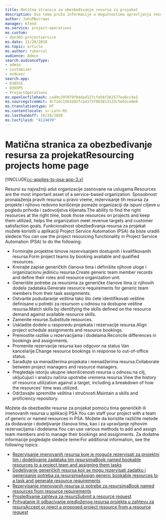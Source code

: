 ```yaml
---
title: Matična stranica za obezbeđivanje resursa za projekat
description: Ova tema pruža informacije o mogućnostima upravljanja resursima u aplikaciji Project Service Automation (PSA) za Dynamics 365.
author: JohnPBurrows
manager: kfend
ms.service: project-operations
ms.custom:
- dyn365-projectservice
ms.date: 11/28/2018
ms.topic: article
ms.author: ruhercul
audience: Admin
search.audienceType:
- admin
- customizer
- enduser
search.app:
- D365CE
- D365PS
- ProjectOperations
ms.openlocfilehash: ca49c29f079f04dad127cfe56f262577ea8cc4a1
ms.sourcegitcommit: 4cf1dc1561b92fca4175f0b3813133c5e63ce8e6
ms.translationtype: HT
ms.contentlocale: sr-Latn-RS
ms.lasthandoff: 10/28/2020
ms.locfileid: "4124070"
---
```

# <a name="resourcing-projects-home-page"></a><span data-ttu-id="ba1a9-103">Matična stranica za obezbeđivanje resursa za projekat</span><span class="sxs-lookup"><span data-stu-id="ba1a9-103">Resourcing projects home page</span></span>

[!INCLUDE[cc-applies-to-psa-app-3.x](../includes/cc-applies-to-psa-app-3x.md)]

<span data-ttu-id="ba1a9-104">Resursi su najvažniji adut organizacije zasnovane na uslugama.</span><span class="sxs-lookup"><span data-stu-id="ba1a9-104">Resources are the most important asset of a service-based organization.</span></span> <span data-ttu-id="ba1a9-105">Sposobnost pronalaženja pravih resursa u pravo vreme, rezervisanje tih resursa za projekte i njihovo redovno korišćenje pomaže organizaciji da ispuni ciljeve u pogledu prihoda i zadovoljstva klijenata.</span><span class="sxs-lookup"><span data-stu-id="ba1a9-105">The ability to find the right resources at the right time, book those resources on projects and keep them utilized, helps the organization meet revenue targets and customer satisfaction goals.</span></span> <span data-ttu-id="ba1a9-106">Funkcionalnost obezbeđivanja resursa za projekat možete koristiti u aplikaciji Project Service Automation (PSA) da biste uradili sledeće:</span><span class="sxs-lookup"><span data-stu-id="ba1a9-106">You can use the project resourcing functionality in Project Service Automation (PSA) to do the following:</span></span>

- <span data-ttu-id="ba1a9-107">Formirajte projektne timove rezervisanjem dostupnih i kvalifikovanih resursa.</span><span class="sxs-lookup"><span data-stu-id="ba1a9-107">Form project teams by booking available and qualified resources.</span></span>
- <span data-ttu-id="ba1a9-108">Kreirajte zapise generičkih članova tima i definišite njihove uloge i organizacionu jedinicu resursa.</span><span class="sxs-lookup"><span data-stu-id="ba1a9-108">Create generic team member records and define their roles and resource organization unit.</span></span>
- <span data-ttu-id="ba1a9-109">Generišite potrebe za resursima za generičke članove tima iz njihovih dodela zadataka.</span><span class="sxs-lookup"><span data-stu-id="ba1a9-109">Generate resource requirements for generic team members from their task assignments.</span></span>
- <span data-ttu-id="ba1a9-110">Ostvarite podudaranje veština tako što ćete identifikovati veštine definisane u potrebi za resursom u odnosu na dostupne veštine resursa.</span><span class="sxs-lookup"><span data-stu-id="ba1a9-110">Match skills by identifying the skills defined on the resource demand against available resource skills.</span></span>
- <span data-ttu-id="ba1a9-111">Zamenite resurse.</span><span class="sxs-lookup"><span data-stu-id="ba1a9-111">Substitute resources.</span></span>
- <span data-ttu-id="ba1a9-112">Uskladite dodele u rasporedu projekata i rezervacije resursa.</span><span class="sxs-lookup"><span data-stu-id="ba1a9-112">Align project schedule assignments and resource bookings.</span></span>
- <span data-ttu-id="ba1a9-113">Premostite razlike u rezervacijama i dodelama.</span><span class="sxs-lookup"><span data-stu-id="ba1a9-113">Reconcile differences in bookings and assignments.</span></span>
- <span data-ttu-id="ba1a9-114">Promenite rezervacije resursa kao odgovor na status Van kancelarije.</span><span class="sxs-lookup"><span data-stu-id="ba1a9-114">Change resource bookings in response to out-of-office status.</span></span>
- <span data-ttu-id="ba1a9-115">Sarađujte sa menadžerima projekata i menadžerima resursa.</span><span class="sxs-lookup"><span data-stu-id="ba1a9-115">Collaborate between project managers and resource managers.</span></span>
- <span data-ttu-id="ba1a9-116">Pregledaje istoriju ukupne iskorišćenosti resursa u odnosu na cilj, uključujući i analizu načina upotrebe vremena resursa.</span><span class="sxs-lookup"><span data-stu-id="ba1a9-116">View the history of resource utilization against a target, including a breakdown of how the resources' time was utilized.</span></span>
- <span data-ttu-id="ba1a9-117">Održavajte spremište veština i stručnosti.</span><span class="sxs-lookup"><span data-stu-id="ba1a9-117">Maintain a skills and proficiency repository.</span></span>


<span data-ttu-id="ba1a9-118">Možete da obezbedite resurse za projekat pomoću tima generičkih ili imenovanih resursa u aplikaciji PSA.</span><span class="sxs-lookup"><span data-stu-id="ba1a9-118">You can staff your project with a team of generic or named resources in PSA.</span></span> <span data-ttu-id="ba1a9-119">Možete da koristite različite metode za dodavanje i dodeljivanje članova tima, kao i za upravljanje njihovim rezervacijama i dodelama.</span><span class="sxs-lookup"><span data-stu-id="ba1a9-119">You can use various methods to add and assign team members and to manage their bookings and assignments.</span></span> <span data-ttu-id="ba1a9-120">Za dodatne informacije pogledajte sledeće teme:</span><span class="sxs-lookup"><span data-stu-id="ba1a9-120">For additional information, see the following topics:</span></span>

- [<span data-ttu-id="ba1a9-121">Rezervisanje imenovanih resursa koje je moguće rezervisati za projektni tim i dodeljivanje zadataka tim resursima</span><span class="sxs-lookup"><span data-stu-id="ba1a9-121">Book named bookable resources to a project team and assigning them tasks</span></span>](assign-named-bookable-resource.md)
- [<span data-ttu-id="ba1a9-122">Dodeljivanje generičkih resursa koji se mogu rezervisati zadatku i generisanje potreba za resursima</span><span class="sxs-lookup"><span data-stu-id="ba1a9-122">Assign generic bookable resources to a task and generate resource requirements</span></span>](assign-generic-bookable-resource.md)
- [<span data-ttu-id="ba1a9-123">Rezervisanje imenovanih resursa iz potrebe za resursima</span><span class="sxs-lookup"><span data-stu-id="ba1a9-123">Book named resources from resource requirements</span></span>](book-named-resource.md)
- [<span data-ttu-id="ba1a9-124">Prosleđivanje zahteva za resurs</span><span class="sxs-lookup"><span data-stu-id="ba1a9-124">Submit a resource request</span></span>](submit-resource-request.md)
- [<span data-ttu-id="ba1a9-125">Prihvatanje ili odbacivanje predloženog resursa projekta u zahtevu za resurs</span><span class="sxs-lookup"><span data-stu-id="ba1a9-125">Accept or reject a proposed project resource from a resource request</span></span>](accept-reject-proposed-resource.md)
